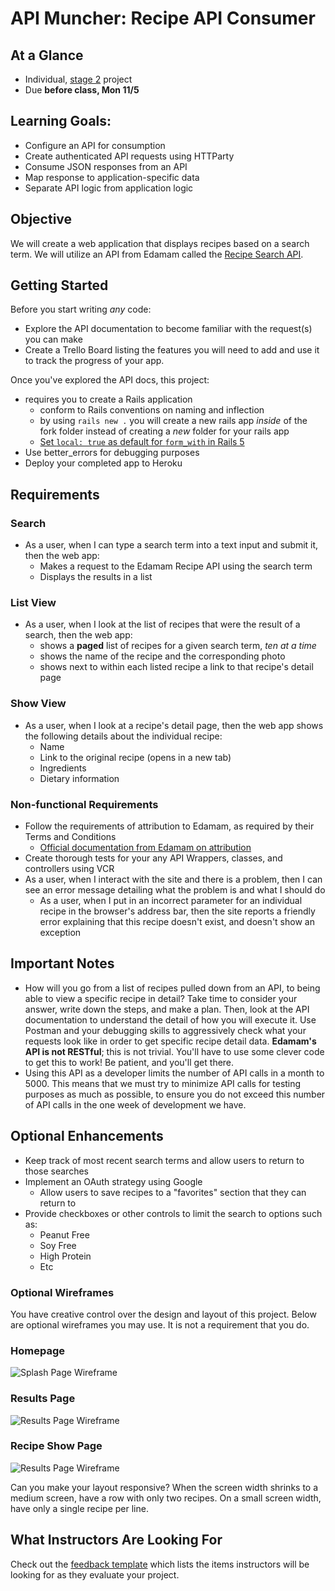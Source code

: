 # API Muncher: Recipe API Consumer

## At a Glance

- Individual, [stage 2](https://github.com/Ada-Developers-Academy/pedagogy/blob/master/rule-of-three.md#stage-2) project
- Due **before class, Mon 11/5**

## Learning Goals:

- Configure an API for consumption
- Create authenticated API requests using HTTParty
- Consume JSON responses from an API
- Map response to application-specific data
- Separate API logic from application logic

## Objective

We will create a web application that displays recipes based on a search term. We will utilize an API from Edamam called the [Recipe Search API](https://developer.edamam.com/edamam-recipe-api).

## Getting Started

Before you start writing _any_ code:

- Explore the API documentation to become familiar with the request(s) you can make
- Create a Trello Board listing the features you will need to add and use it to track the progress of your app.

Once you've explored the API docs, this project:

- requires you to create a Rails application
  - conform to Rails conventions on naming and inflection
  - by using `rails new .` you will create a new rails app _inside_ of the fork folder instead of creating a _new_ folder for your rails app
  - [Set `local: true` as default for `form_with` in Rails 5](https://stackoverflow.com/questions/47822826/set-local-true-as-default-for-form-with-in-rails-5/51666415#51666415)
- Use better_errors for debugging purposes
- Deploy your completed app to Heroku


## Requirements

### Search

- As a user, when I can type a search term into a text input and submit it, then the web app:
  - Makes a request to the Edamam Recipe API using the search term
  - Displays the results in a list

### List View

- As a user, when I look at the list of recipes that were the result of a search, then the web app:
  - shows a **paged** list of recipes for a given search term, _ten at a time_
  - shows the name of the recipe and the corresponding photo
  - shows next to within each listed recipe a link to that recipe's detail page

### Show View

- As a user, when I look at a recipe's detail page, then the web app shows the following details about the individual recipe:
  - Name
  - Link to the original recipe (opens in a new tab)
  - Ingredients
  - Dietary information

### Non-functional Requirements

- Follow the requirements of attribution to Edamam, as required by their Terms and Conditions
  - [Official documentation from Edamam on attribution](https://developer.edamam.com/attribution)
- Create thorough tests for your any API Wrappers, classes, and controllers using VCR
- As a user, when I interact with the site and there is a problem, then I can see an error message detailing what the problem is and what I should do
  - As a user, when I put in an incorrect parameter for an individual recipe in the browser's address bar, then the site reports a friendly error explaining that this recipe doesn't exist, and doesn't show an exception

## Important Notes

- How will you go from a list of recipes pulled down from an API, to being able to view a specific recipe in detail? Take time to consider your answer, write down the steps, and make a plan. Then, look at the API documentation to understand the detail of how you will execute it. Use Postman and your debugging skills to aggressively check what your requests look like in order to get specific recipe detail data. **Edamam's API is not RESTful**; this is not trivial. You'll have to use some clever code to get this to work! Be patient, and you'll get there.
- Using this API as a developer limits the number of API calls in a month to 5000. This means that we must try to minimize API calls for testing purposes as much as possible, to ensure you do not exceed this number of API calls in the one week of development we have.

## Optional Enhancements

- Keep track of most recent search terms and allow users to return to those searches
- Implement an OAuth strategy using Google
  - Allow users to save recipes to a "favorites" section that they can return to
-  Provide checkboxes or other controls to limit the search to options such as:
	-  Peanut Free
	-  Soy Free
	-  High Protein
	-  Etc

### Optional Wireframes

You have creative control over the design and layout of this project. Below are optional wireframes you may use. It is not a requirement that you do.

### Homepage

  ![Splash Page Wireframe](app/assets/images/Muncher_splash_wireframe.png )

### Results Page

  ![Results Page Wireframe](app/assets/images/muncher_results_wireframe.png )

### Recipe Show Page

  ![Results Page Wireframe](app/assets/images/muncher_recipe_wireframe.png )


Can you make your layout responsive? When the screen width shrinks to a medium screen, have a row with only two recipes. On a small screen width, have only a single recipe per line.  

## What Instructors Are Looking For

Check out the [feedback template](feedback.md) which lists the items instructors will be looking for as they evaluate your project.

